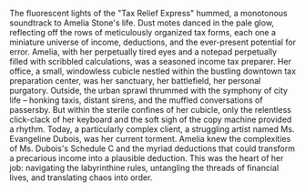 The fluorescent lights of the "Tax Relief Express" hummed, a monotonous soundtrack to Amelia Stone's life.  Dust motes danced in the pale glow, reflecting off the rows of meticulously organized tax forms, each one a miniature universe of income, deductions, and the ever-present potential for error.  Amelia, with her perpetually tired eyes and a notepad perpetually filled with scribbled calculations, was a seasoned income tax preparer.  Her office, a small, windowless cubicle nestled within the bustling downtown tax preparation center, was her sanctuary, her battlefield, her personal purgatory.  Outside, the urban sprawl thrummed with the symphony of city life – honking taxis, distant sirens, and the muffled conversations of passersby. But within the sterile confines of her cubicle, only the relentless click-clack of her keyboard and the soft sigh of the copy machine provided a rhythm.  Today, a particularly complex client, a struggling artist named Ms. Evangeline Dubois, was her current torment.  Amelia knew the complexities of Ms. Dubois's Schedule C and the myriad deductions that could transform a precarious income into a plausible deduction. This was the heart of her job: navigating the labyrinthine rules, untangling the threads of financial lives, and translating chaos into order.
